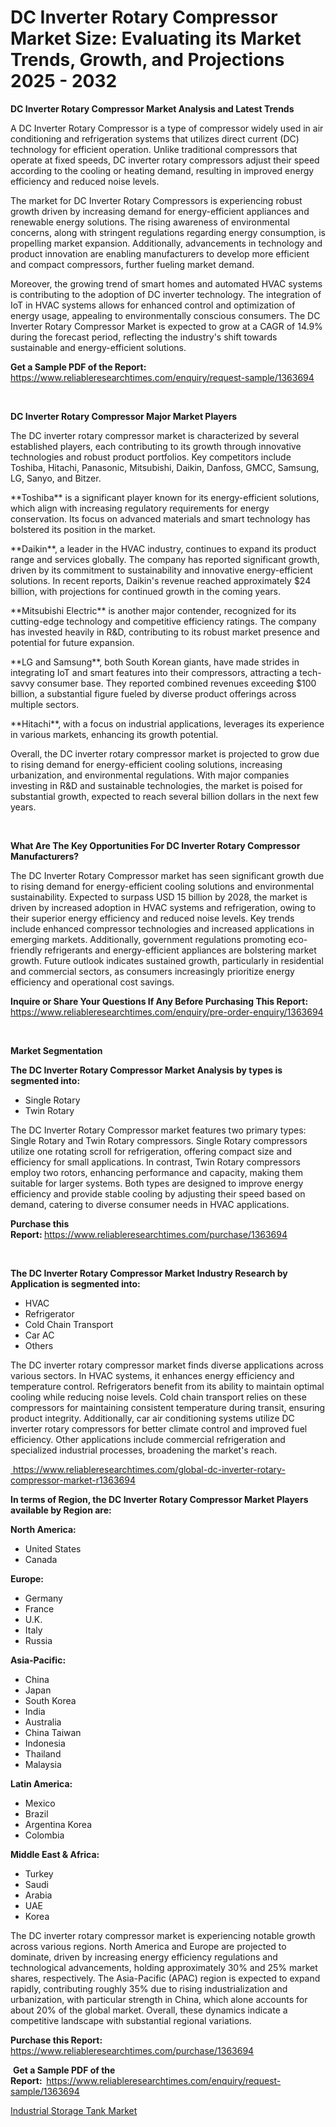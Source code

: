 <p><h1>DC Inverter Rotary Compressor Market Size: Evaluating its Market Trends, Growth, and Projections 2025 - 2032</h1></p><p><strong>DC Inverter Rotary Compressor Market Analysis and Latest Trends</strong></p>
<p><p>A DC Inverter Rotary Compressor is a type of compressor widely used in air conditioning and refrigeration systems that utilizes direct current (DC) technology for efficient operation. Unlike traditional compressors that operate at fixed speeds, DC inverter rotary compressors adjust their speed according to the cooling or heating demand, resulting in improved energy efficiency and reduced noise levels. </p><p>The market for DC Inverter Rotary Compressors is experiencing robust growth driven by increasing demand for energy-efficient appliances and renewable energy solutions. The rising awareness of environmental concerns, along with stringent regulations regarding energy consumption, is propelling market expansion. Additionally, advancements in technology and product innovation are enabling manufacturers to develop more efficient and compact compressors, further fueling market demand.</p><p>Moreover, the growing trend of smart homes and automated HVAC systems is contributing to the adoption of DC inverter technology. The integration of IoT in HVAC systems allows for enhanced control and optimization of energy usage, appealing to environmentally conscious consumers. The DC Inverter Rotary Compressor Market is expected to grow at a CAGR of 14.9% during the forecast period, reflecting the industry's shift towards sustainable and energy-efficient solutions.</p></p>
<p><strong>Get a Sample PDF of the Report:&nbsp;</strong> <a href="https://www.reliableresearchtimes.com/enquiry/request-sample/1363694?utm_campaign=2476&utm_medium=2&utm_source=Github&utm_content=ia&utm_term=19022025&utm_id=dc-inverter-rotary-compressor">https://www.reliableresearchtimes.com/enquiry/request-sample/1363694</a></p>
<p>&nbsp;</p>
<p><strong>DC Inverter Rotary Compressor Major Market Players</strong></p>
<p><p>The DC inverter rotary compressor market is characterized by several established players, each contributing to its growth through innovative technologies and robust product portfolios. Key competitors include Toshiba, Hitachi, Panasonic, Mitsubishi, Daikin, Danfoss, GMCC, Samsung, LG, Sanyo, and Bitzer.</p><p>**Toshiba** is a significant player known for its energy-efficient solutions, which align with increasing regulatory requirements for energy conservation. Its focus on advanced materials and smart technology has bolstered its position in the market.</p><p>**Daikin**, a leader in the HVAC industry, continues to expand its product range and services globally. The company has reported significant growth, driven by its commitment to sustainability and innovative energy-efficient solutions. In recent reports, Daikin's revenue reached approximately $24 billion, with projections for continued growth in the coming years.</p><p>**Mitsubishi Electric** is another major contender, recognized for its cutting-edge technology and competitive efficiency ratings. The company has invested heavily in R&D, contributing to its robust market presence and potential for future expansion. </p><p>**LG and Samsung**, both South Korean giants, have made strides in integrating IoT and smart features into their compressors, attracting a tech-savvy consumer base. They reported combined revenues exceeding $100 billion, a substantial figure fueled by diverse product offerings across multiple sectors.</p><p>**Hitachi**, with a focus on industrial applications, leverages its experience in various markets, enhancing its growth potential. </p><p>Overall, the DC inverter rotary compressor market is projected to grow due to rising demand for energy-efficient cooling solutions, increasing urbanization, and environmental regulations. With major companies investing in R&D and sustainable technologies, the market is poised for substantial growth, expected to reach several billion dollars in the next few years.</p></p>
<p>&nbsp;</p>
<p><strong>What Are The Key Opportunities For DC Inverter Rotary Compressor Manufacturers?</strong></p>
<p><p>The DC Inverter Rotary Compressor market has seen significant growth due to rising demand for energy-efficient cooling solutions and environmental sustainability. Expected to surpass USD 15 billion by 2028, the market is driven by increased adoption in HVAC systems and refrigeration, owing to their superior energy efficiency and reduced noise levels. Key trends include enhanced compressor technologies and increased applications in emerging markets. Additionally, government regulations promoting eco-friendly refrigerants and energy-efficient appliances are bolstering market growth. Future outlook indicates sustained growth, particularly in residential and commercial sectors, as consumers increasingly prioritize energy efficiency and operational cost savings.</p></p>
<p><strong>Inquire or Share Your Questions If Any Before Purchasing This Report:</strong> <a href="https://www.reliableresearchtimes.com/enquiry/pre-order-enquiry/1363694?utm_campaign=2476&utm_medium=2&utm_source=Github&utm_content=ia&utm_term=19022025&utm_id=dc-inverter-rotary-compressor">https://www.reliableresearchtimes.com/enquiry/pre-order-enquiry/1363694</a></p>
<p>&nbsp;</p>
<p><strong>Market Segmentation</strong></p>
<p><strong>The DC Inverter Rotary Compressor Market Analysis by types is segmented into:</strong></p>
<p><ul><li>Single Rotary</li><li>Twin Rotary</li></ul></p>
<p><p>The DC Inverter Rotary Compressor market features two primary types: Single Rotary and Twin Rotary compressors. Single Rotary compressors utilize one rotating scroll for refrigeration, offering compact size and efficiency for small applications. In contrast, Twin Rotary compressors employ two rotors, enhancing performance and capacity, making them suitable for larger systems. Both types are designed to improve energy efficiency and provide stable cooling by adjusting their speed based on demand, catering to diverse consumer needs in HVAC applications.</p></p>
<p><strong>Purchase this Report:&nbsp;</strong><a href="https://www.reliableresearchtimes.com/purchase/1363694?utm_campaign=2476&utm_medium=2&utm_source=Github&utm_content=ia&utm_term=19022025&utm_id=dc-inverter-rotary-compressor">https://www.reliableresearchtimes.com/purchase/1363694</a></p>
<p>&nbsp;</p>
<p><strong>The DC Inverter Rotary Compressor Market Industry Research by Application is segmented into:</strong></p>
<p><ul><li>HVAC</li><li>Refrigerator</li><li>Cold Chain Transport</li><li>Car AC</li><li>Others</li></ul></p>
<p><p>The DC inverter rotary compressor market finds diverse applications across various sectors. In HVAC systems, it enhances energy efficiency and temperature control. Refrigerators benefit from its ability to maintain optimal cooling while reducing noise levels. Cold chain transport relies on these compressors for maintaining consistent temperature during transit, ensuring product integrity. Additionally, car air conditioning systems utilize DC inverter rotary compressors for better climate control and improved fuel efficiency. Other applications include commercial refrigeration and specialized industrial processes, broadening the market's reach.</p></p>
<p><a href="https://www.reliableresearchtimes.com/global-dc-inverter-rotary-compressor-market-r1363694?utm_campaign=2476&utm_medium=2&utm_source=Github&utm_content=ia&utm_term=19022025&utm_id=dc-inverter-rotary-compressor">&nbsp;https://www.reliableresearchtimes.com/global-dc-inverter-rotary-compressor-market-r1363694</a></p>
<p><strong>In terms of Region, the DC Inverter Rotary Compressor Market Players available by Region are:</strong></p>
<p>
    <p> <strong> North America: </strong>
        <ul>
            <li>United States</li>
            <li>Canada</li>
        </ul>
        </p> 
    <p> <strong> Europe: </strong>
        <ul>
            <li>Germany</li>
            <li>France</li>
            <li>U.K.</li>
            <li>Italy</li>
            <li>Russia</li>
        </ul>
        </p> 
    <p> <strong> Asia-Pacific: </strong>
        <ul>
            <li>China</li>
            <li>Japan</li>
            <li>South Korea</li>
            <li>India</li>
            <li>Australia</li>
            <li>China Taiwan</li>
            <li>Indonesia</li>
            <li>Thailand</li>
            <li>Malaysia</li>
        </ul>
        </p> 
    <p> <strong> Latin America: </strong>
        <ul>
            <li>Mexico</li>
            <li>Brazil</li>
            <li>Argentina Korea</li>
            <li>Colombia</li>
        </ul>
        </p> 
    <p> <strong> Middle East & Africa: </strong>
        <ul>
            <li>Turkey</li>
            <li>Saudi</li>
            <li>Arabia</li>
            <li>UAE</li>
            <li>Korea</li>
        </ul>
    </p>
    </p>
<p><p>The DC inverter rotary compressor market is experiencing notable growth across various regions. North America and Europe are projected to dominate, driven by increasing energy efficiency regulations and technological advancements, holding approximately 30% and 25% market shares, respectively. The Asia-Pacific (APAC) region is expected to expand rapidly, contributing roughly 35% due to rising industrialization and urbanization, with particular strength in China, which alone accounts for about 20% of the global market. Overall, these dynamics indicate a competitive landscape with substantial regional variations.</p></p>
<p><strong>Purchase this Report: </strong><a href="https://www.reliableresearchtimes.com/purchase/1363694?utm_campaign=2476&utm_medium=2&utm_source=Github&utm_content=ia&utm_term=19022025&utm_id=dc-inverter-rotary-compressor">https://www.reliableresearchtimes.com/purchase/1363694</a></p>
<p>&nbsp;<strong>Get a Sample PDF of the Report:&nbsp;&nbsp;</strong><a href="https://www.reliableresearchtimes.com/enquiry/request-sample/1363694?utm_campaign=2476&utm_medium=2&utm_source=Github&utm_content=ia&utm_term=19022025&utm_id=dc-inverter-rotary-compressor">https://www.reliableresearchtimes.com/enquiry/request-sample/1363694</a></p>
<p><strong></strong></p>
<p><p><a href="https://github.com/pimanoruman/Market-Research-Report-List-1/blob/main/industrial-storage-tank-market.md?utm_campaign=2476&utm_medium=2&utm_source=Github&utm_content=ia&utm_term=19022025&utm_id=dc-inverter-rotary-compressor">Industrial Storage Tank Market</a></p></p>